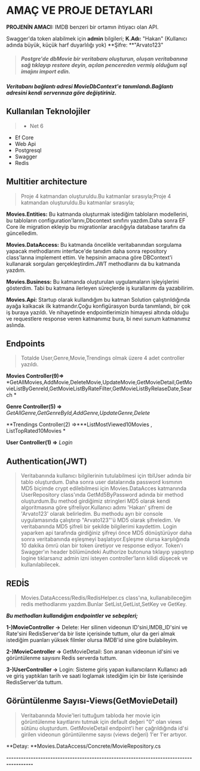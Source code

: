 
# AMAÇ VE PROJE DETAYLARI

**PROJENİN AMACI:** IMDB benzeri bir ortamın ihtiyacı olan API.

 Swagger'da token alabilmek için **admin** bilgileri;
**K.Adı:** "Hakan" (Kullanıcı adında büyük, küçük harf duyarlılığı yok)
**Şifre: **"Arvato123"

> ##### Postgre'de dbMovie bir veritabanı oluşturun, oluşan veritabanına sağ tıklayıp restore deyin, açılan pencereden vermiş olduğum sql imajını import edin.
##### Veritabanı bağlantı adresi MovieDbContext'e tanımlandı.Bağlantı adresini kendi serverınıza göre değiştiriniz.

## Kullanılan Teknolojiler

> -  Net 6
- Ef Core
- Web Api
- Postgresql
- Swagger
- Redis

## Multitier architecture

>  Proje 4 katmandan oluşturuldu.Bu katmanlar sırasıyla;Proje 4 katmandan oluşturuldu.Bu katmanlar sırasıyla;

**Movies.Entities:** Bu katmanda oluşturmak istediğim tabloların modellerini, bu tabloların configuration'larını,Dbcontext sınıfını yazdım.Daha sonra EF Core ile migration
ekleyip bu migrationlar aracılığıyla database tarafını da güncelledim.

**Movies.DataAccess:** Bu katmanda öncelikle veritabanından sorgulama yapacak methodlarımı interface'de tanıdım daha sonra repository class'larına implement ettim. Ve hepsinin
amacına göre DBContext'i kullanarak sorguları gerçekleştirdim.JWT methodlarını da bu katmanda yazdım.

**Movies.Business:** Bu katmanda oluşturulan uygulamaların işleyişlerini gösterdim. Tabi bu katmana ilerleyen süreçlerde iş kurallarımı da yazabilirim.

**Movies.Api:** Startup olarak kullandığım bu katman Solution çalıştırıldığında ayağa kalkacak ilk katmandır.Çoğu konfigürasyon burda tanımlandı, bir çok iş buraya yazıldı.
Ve nihayetinde endpointlerimizin himayesi altında olduğu ve requestlere response veren katmanımız bura, bi nevi sunum katmanımız aslında.


## Endpoints

> Totalde User,Genre,Movie,Trendings olmak üzere 4 adet controller yazıldı.

**Movies Controller(9)=>** *GetAllMovies,AddMovie,DeleteMovie,UpdateMovie,GetMovieDetail,GetMovieListByGenreId,GetMovieListByRateFilter,GetMovieListByRelaseDate,Search *

**Genre Controller(5) =>** *GetAllGenre,GetGenreById,AddGenre,UpdateGenre,Delete*

**Trendings Controller(2) =>***ListMostViewed10Movies , ListTopRated10Movies *

**User Controller(1) =>** *Login*

## Authentication(JWT)

> Veritabanında kullanıcı bilgilerinin tutulabilmesi için tblUser adında bir tablo oluşturdum. Daha sonra user datalarında password kısmının MD5 biçimde crypt edilebilmesi için Movies.DataAcces katmanında UserRepository class'ında GetMd5ByPassword adında bir method oluşturdum.Bu method girdiğimiz stringleri MD5 olarak kendi algoritmasına göre şifreliyor.Kullanıcı adımı 'Hakan' şifremi de 'Arvato123' olarak belirledim. Bu methodu ayrı bir console uygulamasında çalıştırıp "Arvato123"'ü MD5 olarak şifreledim. Ve veritabanında MD5 şifreli bir şekilde bilgilerimi kaydettim. Login yaparken api tarafında girdiğiniz şifreyi önce MD5 dönüştürüyor daha sonra veritabanında eşleşmeyi başlatıyor.Eşleşme olursa karşılığında 10 dakika ömrü olan bir token üretiyor ve response ediyor. Token'ı Swagger'ın header bölümündeki Authorize butonuna tıklayıp yapıştırıp logine tıklarsanız admin izni isteyen controller'ların kilidi düşecek ve kullanılabilecek.

## REDİS
> Movies.DataAccess/Redis/RedisHelper.cs class'ına, kullanabileceğim redis methodlarımı yazdım.Bunlar SetList,GetList,SetKey ve GetKey.

***Bu methodları kullandığım endpointler ve sebepleri;***

**1-)MovieController ->** Delete: Her silinen videonun ID'sini,IMDB_ID'sini ve Rate'sini RedisServer'da bir liste içerisinde tuttum, olur da geri almak istediğim 
puanları yüksek filmler olursa IMDB'id sine göre bulabileyim.

**2-)MovieController ->** GetMovieDetail: Son aranan videonun id'sini ve görüntülenme sayısını Redis serverda tuttum.

**3-)UserController ->** Login: Sisteme giriş yapan kullanıcıların Kullanıcı adı ve giriş yaptıkları tarih ve saati loglamak istediğim için bir liste içerisinde
RedisServer'da tuttum.

## Görüntülenme Sayısı-Views(GetMovieDetail)

> Veritabanında Movie'leri tuttuğum tabloda her movie için görüntülenme kayıtlarını tutmak için default değeri "0" olan views sütünu oluşturdum. GetMovieDetail endpoint'i her çağrıldığında id'si girilen videonun görüntülenme sayısı (views değeri) 1'er 1'er artıyor.

**Detay: **Movies.DataAccess/Concrete/MovieRepository.cs

**---------------------------------------------------------------------------------------**







